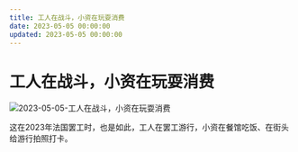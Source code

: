 ```yaml
---
title: 工人在战斗，小资在玩耍消费
date: 2023-05-05 00:00:00
updated: 2023-05-05 00:00:00
---
```


# 工人在战斗，小资在玩耍消费

![2023-05-05-工人在战斗，小资在玩耍消费](assets/2023-05-05-工人在战斗，小资在玩耍消费.jpeg)

这在2023年法国罢工时，也是如此，工人在罢工游行，小资在餐馆吃饭、在街头给游行拍照打卡。
